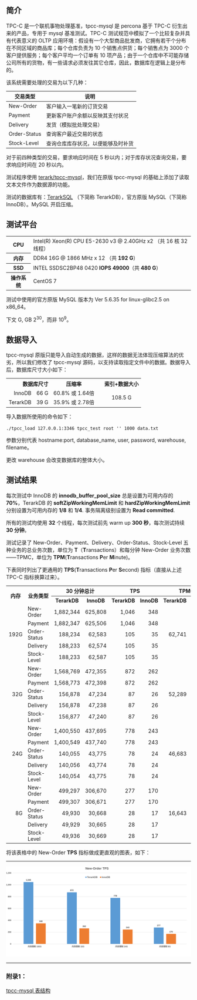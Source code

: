  ## 简介

TPC-C 是一个联机事物处理基准，tpcc-mysql 是 percona 基于 TPC-C 衍生出来的产品，专用于 mysql 基准测试。TPC-C 测试规范中模拟了一个比较复杂并具有代表意义的 OLTP 应用环境：假设有一个大型商品批发商，它拥有若干个分布在不同区域的商品库；每个仓库负责为 10 个销售点供货；每个销售点为 3000 个客户提供服务；每个客户平均一个订单有 10 项产品；由于一个仓库中不可能存储公司所有的货物，有一些请求必须发往其它仓库，因此，数据库在逻辑上是分布的。

该系统需要处理的交易为以下几种： 

| 交易类型         | 说明                |
| ------------ | ----------------- |
| New-Order    | 客户输入一笔新的订货交易      |
| Payment      | 更新客户账户余额以反映其支付状况  |
| Delivery     | 发货（模拟批处理交易）       |
| Order-Status | 查询客户最近交易的状态       |
| Stock-Level  | 查询仓库库存状况，以便能够及时补货 |

对于前四种类型的交易，要求响应时间在 5 秒以内；对于库存状况查询交易，要求响应时间在 20 秒以内。

测试程序使用 [terark/tpcc-mysql](https://github.com/Terark/tpcc-mysql)，我们在原版 tpcc-mysql 的基础上添加了读取文本文件作为数据源的功能。

测试的数据库有：[TerarkSQL](http://terark.com/docs/terarksql-manual/zh-hans/installation.html) （下简称 TerarkDB），官方原版 MySQL（下简称 InnoDB）。MySQL 开启压缩。

## 测试平台
<table>
  <tr>
    <th>CPU</th>
    <td>Intel(R) Xeon(R) CPU E5-2630 v3 @ 2.40GHz x2 （共 16 核 32 线程）</td>
  </tr>
  <tr>
    <th>内存</th>
    <td>DDR4 16G @ 1866 MHz x 12 （共 <strong>192 G</strong>）</td>
  </tr>
  <tr>
    <th>SSD</th>
   <td>INTEL SSDSC2BP48 0420 <strong>IOPS 49000</strong>（共 <strong>480 G</strong>）</td>
  </tr>
  <tr>
    <th>操作系统</th>
    <td>CentOS 7</td>
  </tr>
</table>

测试中使用的官方原版 MySQL 版本为 Ver 5.6.35 for linux-glibc2.5 on x86_64。

下文 G, GB 2<sup>30</sup>，而非 10<sup>9</sup>。

## 数据导入

tpcc-mysql 原版只能导入自动生成的数据，这样的数据无法体现压缩算法的优劣，所以我们修改了 tpcc-mysql 源码，以支持读取指定文件中的数据。数据导入后，数据库尺寸大小如下：

<table>
<tr>
  <th colspan="2" align="right">数据库尺寸</th>
  <th>压缩率</th>
  <th rowspan="3"></th>
  <th>索引+数据大小</th>
</tr>
<tr>
  <td align="right">InnoDB</td>
  <td align="right">66 G</td>
  <td align="right">60.8% 或 1.64倍</td>
  <td align="center" rowspan="2">108.5 G</td>
</tr>
<tr>
  <td align="right">TerarkDB</td>
  <td align="right">39 G</td>
  <td align="right">35.9% 或 2.78倍</td>
</tr>
</table>

导入数据所使用的命令如下：

```shell
./tpcc_load 127.0.0.1:3346 tpcc_test root '' 1000 data.txt
```

参数分别代表 hostname:port, database_name, user, password, warehouse, filename。

更改 warehouse 会改变数据库的整体大小。

## 测试结果

每次测试中 InnoDB 的 **innodb_buffer_pool_size** 总是设置为可用内存的 **70%**，TerarkDB 的 **softZipWorkingMemLimit** 和 **hardZipWorkingMemLimit** 分别设置为可用内存的 **1/8** 和 **1/4**. 事务隔离级别设置为 **Read committed**.

所有的测试均使用 **32** 个线程，每次测试前先 warm up **300 秒**，每次测试持续 **30 分钟**。

测试记录了 New-Order、Payment、Delivery、Order-Status、Stock-Level 五种业务的总业务次数，单位为 **T**（**T**ransactions）和每分钟 New-Order 业务次数——TPMC，单位为 **TPM**(**T**ransactions **P**er **M**inute)。

下表同时列出了更通用的 **TPS**(**T**ransactions **P**er **S**econd) 指标（直接从上述 TPC-C 指标换算过来）。
<table>
    <tr>
        <th rowspan="2">内存</th><th rowspan="2">业务类型</th><th colspan="2">30 分钟总计</th><th colspan="2"> TPS </th><th colspan="2"> TPMC </th>
    </tr>
    <tr>
        <th>TerarkDB</th><th>InnoDB</th><th>TerarkDB</th><th>InnoDB</th><th>TerarkDB</th><th>InnoDB</th>
    </tr>
    <tr align="right">
        <td rowspan="6">192G</td>
        <td align="left">New-Order</td>
        <td>1,882,344</td>
        <td>625,808</td>
        <td>1,046</td>
        <td>348</td>
        <td rowspan="6">62,741</td>
        <td rowspan="6">20,860</td>
    </tr>
    <tr align="right">
        <td align="left">Payment</td>
        <td>1,882,347</td>
        <td>625,506</td>
        <td>1,046</td>
        <td>348</td>
    </tr>
    <tr align="right">
        <td align="left">Order-Status</td>
        <td>188,234</td>
        <td>62,583</td>
        <td>105</td>
        <td>35</td>
    </tr>
    <tr align="right">
        <td align="left">Delivery</td>
        <td>188,233</td>
        <td>62,574</td>
        <td>105</td>
        <td>35</td>
    </tr>
    <tr align="right">
        <td align="left">Stock-Level</td>
        <td>188,233</td>
        <td>62,587</td>
        <td>105</td>
        <td>35</td>
    </tr>
    <tr align="right">
    </tr>
    <tr align="right">
        <td rowspan="6">32G</td>
        <td align="left">New-Order</td>
        <td>1,568,769</td>
        <td>472,355</td>
        <td>872</td>
        <td>262</td>
        <td rowspan="6">52,289</td>
        <td rowspan="6">15,746</td>
    </tr>
    <tr align="right">
        <td align="left">Payment</td>
        <td>1,568,773</td>
        <td>472,398</td>
        <td>872</td>
        <td>262</td>
    </tr>
    <tr align="right">
        <td align="left">Order-Status</td>
        <td>156,878</td>
        <td>47,234</td>
        <td>87</td>
        <td>26</td>
    </tr>
    <tr align="right">
        <td align="left">Delivery</td>
        <td>156,878</td>
        <td>47,238</td>
        <td>87</td>
        <td>26</td>
    </tr>
    <tr align="right">
        <td align="left">Stock-Level</td>
        <td>156,877</td>
        <td>47,240</td>
        <td>87</td>
        <td>26</td>
    </tr>
    <tr align="right">
    </tr>
    <tr align="right">
        <td rowspan="6">24G</td>
        <td align="left">New-Order</td>
        <td>1,400,550</td>
        <td>437,695</td>
        <td>778</td>
        <td>243</td>
        <td rowspan="6">46,683</td>
        <td rowspan="6">14,591</td>
    </tr>
    <tr align="right">
        <td align="left">Payment</td>
        <td>1,400,549</td>
        <td>437,740</td>
        <td>778</td>
        <td>243</td>
    </tr>
    <tr align="right">
        <td align="left">Order-Status</td>
        <td>140,055</td>
        <td>43,775</td>
        <td>78</td>
        <td>24</td>
    </tr>
    <tr align="right">
        <td align="left">Delivery</td>
        <td>140,056</td>
        <td>43,774</td>
        <td>78</td>
        <td>24</td>
    </tr>
    <tr align="right">
        <td align="left">Stock-Level</td>
        <td>140,054</td>
        <td>43,775</td>
        <td>78</td>
        <td>24</td>
    </tr>
    <tr align="right">
    </tr>
    <tr align="right">
        <td rowspan="6">8G</td>
        <td align="left">New-Order</td>
        <td>499,297</td>
        <td>306,670</td>
        <td>277</td>
        <td>170</td>
        <td rowspan="6">16,643</td>
        <td rowspan="6">10,222</td>
    </tr>
    <tr align="right">
        <td align="left">Payment</td>
        <td>499,307</td>
        <td>306,671</td>
        <td>277</td>
        <td>170</td>
    </tr>
    <tr align="right">
        <td align="left">Order-Status</td>
        <td>49,930</td>
        <td>30,668</td>
        <td>28</td>
        <td>17</td>
    </tr>
    <tr align="right">
        <td align="left">Delivery</td>
        <td>49,929</td>
        <td>30,665</td>
        <td>28</td>
        <td>17</td>
    </tr>
    <tr align="right">
        <td align="left">Stock-Level</td>
        <td>49,936</td>
        <td>30,669</td>
        <td>28</td>
        <td>17</td>
    </tr>
    <tr align="right">
    </tr>
</table>

将该表格中的 New-Order **TPS** 指标做成更直观的图表，如下：
<hr/>


![TPCC](../images/benchmark_tpcc/New-Order-TPS.svg)

<hr/>

### 附录1：

[tpcc-mysql 表结构](./tpcc_mysql_table_struct.md)
